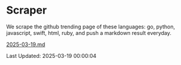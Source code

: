 # Scraper

We scrape the github trending page of these languages: go, python, javascript, swift, html, ruby, and push a markdown result everyday.

[2025-03-19.md](https://github.com/henson/Scraper/blob/master/2025-03-19.md)

Last Updated: 2025-03-19 00:00:04